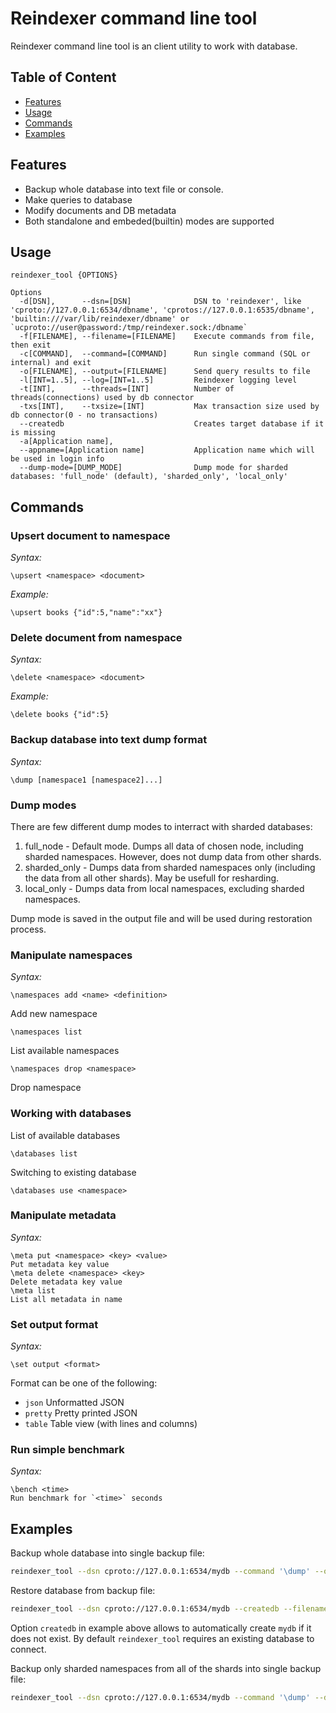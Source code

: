 # Reindexer command line tool
Reindexer command line tool is an client utility to work with database.

## Table of Content

- [Features](#features)
- [Usage](#usage)
- [Commands](#commands)
- [Examples](#examples)

## Features

- Backup whole database into text file or console.
- Make queries to database
- Modify documents and DB metadata
- Both standalone and embeded(builtin) modes are supported

## Usage

```
reindexer_tool {OPTIONS}

Options
  -d[DSN],      --dsn=[DSN]              DSN to 'reindexer', like 'cproto://127.0.0.1:6534/dbname', 'cprotos://127.0.0.1:6535/dbname', 'builtin:///var/lib/reindexer/dbname' or `ucproto://user@password:/tmp/reindexer.sock:/dbname`
  -f[FILENAME], --filename=[FILENAME]    Execute commands from file, then exit
  -c[COMMAND],  --command=[COMMAND]      Run single command (SQL or internal) and exit
  -o[FILENAME], --output=[FILENAME]      Send query results to file
  -l[INT=1..5], --log=[INT=1..5]         Reindexer logging level
  -t[INT],      --threads=[INT]          Number of threads(connections) used by db connector
  -txs[INT],    --txsize=[INT]           Max transaction size used by db connector(0 - no transactions)
  --createdb                             Creates target database if it is missing
  -a[Application name],
  --appname=[Application name]           Application name which will be used in login info
  --dump-mode=[DUMP_MODE]                Dump mode for sharded databases: 'full_node' (default), 'sharded_only', 'local_only'
```

## Commands

### Upsert document to namespace

*Syntax:*
```
\upsert <namespace> <document>
```

*Example:*
```
\upsert books {"id":5,"name":"xx"}
```

### Delete document from namespace

*Syntax:*
```
\delete <namespace> <document>
```

*Example:*
```
\delete books {"id":5}
```

### Backup database into text dump format

*Syntax:*
```
\dump [namespace1 [namespace2]...]
```

### Dump modes

There are few different dump modes to interract with sharded databases:
1. full_node - Default mode. Dumps all data of chosen node, including sharded namespaces. However, does not dump data from other shards.
2. sharded_only - Dumps data from sharded namespaces only (including the data from all other shards). May be usefull for resharding.
3. local_only - Dumps data from local namespaces, excluding sharded namespaces.

Dump mode is saved in the output file and will be used during restoration process.

### Manipulate namespaces

*Syntax:*
```
\namespaces add <name> <definition>
```
Add new namespace
```
\namespaces list 
```
List available namespaces
```
\namespaces drop <namespace>
```
Drop namespace

### Working with databases
List of available databases
```
\databases list
```
Switching to existing database
```
\databases use <namespace>
```

### Manipulate metadata
*Syntax:*
```
\meta put <namespace> <key> <value>
Put metadata key value
\meta delete <namespace> <key>
Delete metadata key value
\meta list
List all metadata in name
```

### Set output format
*Syntax:*
```
\set output <format>
```
Format can be one of the following:
- `json` Unformatted JSON
- `pretty` Pretty printed JSON
- `table` Table view (with lines and columns)

### Run simple benchmark
*Syntax:*
```
\bench <time>
Run benchmark for `<time>` seconds
```


## Examples

Backup whole database into single backup file:
```sh
reindexer_tool --dsn cproto://127.0.0.1:6534/mydb --command '\dump' --output mydb.rxdump
```

Restore database from backup file:
```sh
reindexer_tool --dsn cproto://127.0.0.1:6534/mydb --createdb --filename mydb.rxdump
```

Option `createdb` in example above allows to automatically create `mydb` if it does not exist. By default `reindexer_tool` requires an existing database to connect.

Backup only sharded namespaces from all of the shards into single backup file:
```sh
reindexer_tool --dsn cproto://127.0.0.1:6534/mydb --command '\dump' --dump-mode=sharded_only --output mydb.rxdump
```

